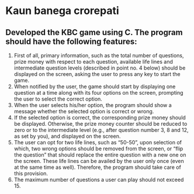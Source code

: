 # Kaun banega crorepati
## Developed the KBC game using C. The program should have the following features:
1. First of all, primary information, such as the total number of questions, prize money with
respect to each question, available life lines and intermediate question levels (described
in point no. 4 below) should be displayed on the screen, asking the user to press any key
to start the game.
2. When notified by the user, the game should start by displaying one question at a time
along with its four options on the screen, prompting the user to select the correct option.
3. When the user selects his/her option, the program should show a message whether the
selected option is correct or wrong.
4. If the selected option is correct, the corresponding prize money should be displayed.
Otherwise, the prize money counter should be reduced to zero or to the intermediate
level (e.g., after question number 3, 8 and 12, as set by you), and displayed on the screen.
5. The user can opt for two life lines, such as “50-50”, upon selection of which, two wrong
options should be removed from the screen, or “flip the question” that should replace
the entire question with a new one on the screen. These life lines can be availed by the
user only once (even at the same time as well). Therefore, the program should take care
of this provision.
6. The maximum number of questions a user can play should not exceed 15. 
